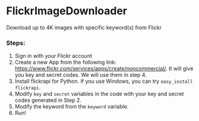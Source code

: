 # FlickrImageDownloader
Download up to 4K images with specific keyword(s) from Flickr

### Steps:
1. Sign in with your Flickr account
2. Create a new App from the following link: https://www.flickr.com/services/apps/create/noncommercial/. It will give you key and secret codes. We will use them in step 4. 
3. Install flickrapi for Python. If you use Windows, you can try `easy_install flickrapi`. 
4. Modify `key` and `secret` variables in the code with your key and secret codes generated in Step 2.
5. Modify the keyword from the `keyword` variable. 
6. Run!
